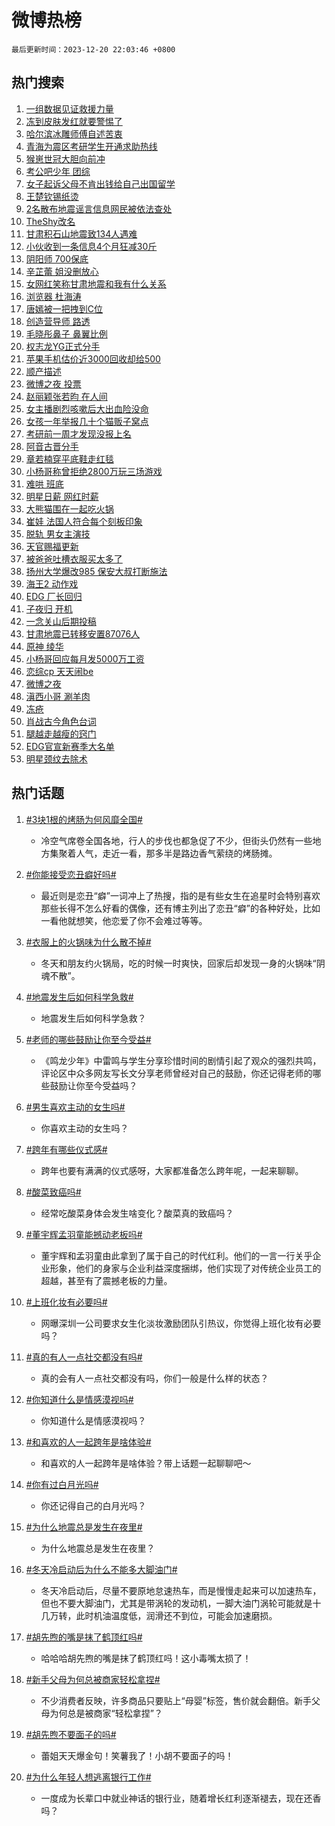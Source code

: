 # 微博热榜

`最后更新时间：2023-12-20 22:03:46 +0800`

## 热门搜索

1. [一组数据见证救援力量](https://m.weibo.cn/search?containerid=100103type%3D1%26t%3D10%26q%3D%23%E4%B8%80%E7%BB%84%E6%95%B0%E6%8D%AE%E8%A7%81%E8%AF%81%E6%95%91%E6%8F%B4%E5%8A%9B%E9%87%8F%23&stream_entry_id=51&isnewpage=1&extparam=seat%3D1%26pos%3D0%26c_type%3D51%26cate%3D10103%26q%3D%2523%25E4%25B8%2580%25E7%25BB%2584%25E6%2595%25B0%25E6%258D%25AE%25E8%25A7%2581%25E8%25AF%2581%25E6%2595%2591%25E6%258F%25B4%25E5%258A%259B%25E9%2587%258F%2523%26dgr%3D0%26stream_entry_id%3D51%26filter_type%3Drealtimehot%26display_time%3D1703081024%26pre_seqid%3D1703081024808015733139)
1. [冻到皮肤发红就要警惕了](https://m.weibo.cn/search?containerid=100103type%3D1%26t%3D10%26q%3D%23%E5%86%BB%E5%88%B0%E7%9A%AE%E8%82%A4%E5%8F%91%E7%BA%A2%E5%B0%B1%E8%A6%81%E8%AD%A6%E6%83%95%E4%BA%86%23&stream_entry_id=31&isnewpage=1&extparam=seat%3D1%26pos%3D0%26flag%3D1%26band_rank%3D1%26lcate%3D5001%26filter_type%3Drealtimehot%26realpos%3D1%26cate%3D5001%26q%3D%2523%25E5%2586%25BB%25E5%2588%25B0%25E7%259A%25AE%25E8%2582%25A4%25E5%258F%2591%25E7%25BA%25A2%25E5%25B0%25B1%25E8%25A6%2581%25E8%25AD%25A6%25E6%2583%2595%25E4%25BA%2586%2523%26dgr%3D0%26c_type%3D31%26stream_entry_id%3D31%26display_time%3D1703081024%26pre_seqid%3D1703081024808015733139)
1. [哈尔滨冰雕师傅自述苦衷](https://m.weibo.cn/search?containerid=100103type%3D1%26t%3D10%26q%3D%23%E5%93%88%E5%B0%94%E6%BB%A8%E5%86%B0%E9%9B%95%E5%B8%88%E5%82%85%E8%87%AA%E8%BF%B0%E8%8B%A6%E8%A1%B7%23&stream_entry_id=31&isnewpage=1&extparam=seat%3D1%26pos%3D1%26flag%3D0%26band_rank%3D2%26lcate%3D5001%26filter_type%3Drealtimehot%26realpos%3D2%26cate%3D5001%26q%3D%2523%25E5%2593%2588%25E5%25B0%2594%25E6%25BB%25A8%25E5%2586%25B0%25E9%259B%2595%25E5%25B8%2588%25E5%2582%2585%25E8%2587%25AA%25E8%25BF%25B0%25E8%258B%25A6%25E8%25A1%25B7%2523%26dgr%3D0%26c_type%3D31%26stream_entry_id%3D31%26display_time%3D1703081024%26pre_seqid%3D1703081024808015733139)
1. [青海为震区考研学生开通求助热线](https://m.weibo.cn/search?containerid=100103type%3D1%26t%3D10%26q%3D%23%E9%9D%92%E6%B5%B7%E4%B8%BA%E9%9C%87%E5%8C%BA%E8%80%83%E7%A0%94%E5%AD%A6%E7%94%9F%E5%BC%80%E9%80%9A%E6%B1%82%E5%8A%A9%E7%83%AD%E7%BA%BF%23&stream_entry_id=31&isnewpage=1&extparam=seat%3D1%26pos%3D2%26flag%3D1%26band_rank%3D3%26lcate%3D5001%26filter_type%3Drealtimehot%26realpos%3D3%26cate%3D5001%26q%3D%2523%25E9%259D%2592%25E6%25B5%25B7%25E4%25B8%25BA%25E9%259C%2587%25E5%258C%25BA%25E8%2580%2583%25E7%25A0%2594%25E5%25AD%25A6%25E7%2594%259F%25E5%25BC%2580%25E9%2580%259A%25E6%25B1%2582%25E5%258A%25A9%25E7%2583%25AD%25E7%25BA%25BF%2523%26dgr%3D0%26c_type%3D31%26stream_entry_id%3D31%26display_time%3D1703081024%26pre_seqid%3D1703081024808015733139)
1. [猴崽世冠大胆向前冲](https://m.weibo.cn/search?containerid=100103type%3D1%26t%3D10%26q%3D%23%E7%8C%B4%E5%B4%BD%E4%B8%96%E5%86%A0%E5%A4%A7%E8%83%86%E5%90%91%E5%89%8D%E5%86%B2%23&stream_entry_id=31&isnewpage=1&extparam=seat%3D1%26pos%3D3%26is_ad_pos%3D1%26stream_entry_id%3D31%26lcate%3D5001%26c_type%3D31%26band_rank%3D4%26filter_type%3Drealtimehot%26q%3D%2523%25E7%258C%25B4%25E5%25B4%25BD%25E4%25B8%2596%25E5%2586%25A0%25E5%25A4%25A7%25E8%2583%2586%25E5%2590%2591%25E5%2589%258D%25E5%2586%25B2%2523%26dgr%3D0%26cate%3D5001%26adid%3D215151%26display_time%3D1703081024%26pre_seqid%3D1703081024808015733139)
1. [考公吧少年 团综](https://m.weibo.cn/search?containerid=100103type%3D1%26t%3D10%26q%3D%E8%80%83%E5%85%AC%E5%90%A7%E5%B0%91%E5%B9%B4+%E5%9B%A2%E7%BB%BC&stream_entry_id=31&isnewpage=1&extparam=seat%3D1%26pos%3D4%26flag%3D2%26band_rank%3D4%26lcate%3D5001%26filter_type%3Drealtimehot%26realpos%3D4%26cate%3D5001%26q%3D%25E8%2580%2583%25E5%2585%25AC%25E5%2590%25A7%25E5%25B0%2591%25E5%25B9%25B4%2520%25E5%259B%25A2%25E7%25BB%25BC%26dgr%3D0%26c_type%3D31%26stream_entry_id%3D31%26display_time%3D1703081024%26pre_seqid%3D1703081024808015733139)
1. [女子起诉父母不肯出钱给自己出国留学](https://m.weibo.cn/search?containerid=100103type%3D1%26t%3D10%26q%3D%23%E5%A5%B3%E5%AD%90%E8%B5%B7%E8%AF%89%E7%88%B6%E6%AF%8D%E4%B8%8D%E8%82%AF%E5%87%BA%E9%92%B1%E7%BB%99%E8%87%AA%E5%B7%B1%E5%87%BA%E5%9B%BD%E7%95%99%E5%AD%A6%23&stream_entry_id=31&isnewpage=1&extparam=seat%3D1%26pos%3D5%26flag%3D1%26band_rank%3D5%26lcate%3D5001%26filter_type%3Drealtimehot%26realpos%3D5%26cate%3D5001%26q%3D%2523%25E5%25A5%25B3%25E5%25AD%2590%25E8%25B5%25B7%25E8%25AF%2589%25E7%2588%25B6%25E6%25AF%258D%25E4%25B8%258D%25E8%2582%25AF%25E5%2587%25BA%25E9%2592%25B1%25E7%25BB%2599%25E8%2587%25AA%25E5%25B7%25B1%25E5%2587%25BA%25E5%259B%25BD%25E7%2595%2599%25E5%25AD%25A6%2523%26dgr%3D0%26c_type%3D31%26stream_entry_id%3D31%26display_time%3D1703081024%26pre_seqid%3D1703081024808015733139)
1. [王楚钦锡纸烫](https://m.weibo.cn/search?containerid=100103type%3D1%26t%3D10%26q%3D%E7%8E%8B%E6%A5%9A%E9%92%A6%E9%94%A1%E7%BA%B8%E7%83%AB&stream_entry_id=31&isnewpage=1&extparam=seat%3D1%26pos%3D6%26flag%3D0%26band_rank%3D6%26lcate%3D5001%26filter_type%3Drealtimehot%26realpos%3D6%26cate%3D5001%26q%3D%25E7%258E%258B%25E6%25A5%259A%25E9%2592%25A6%25E9%2594%25A1%25E7%25BA%25B8%25E7%2583%25AB%26dgr%3D0%26c_type%3D31%26stream_entry_id%3D31%26display_time%3D1703081024%26pre_seqid%3D1703081024808015733139)
1. [2名散布地震谣言信息网民被依法查处](https://m.weibo.cn/search?containerid=100103type%3D1%26t%3D10%26q%3D%232%E5%90%8D%E6%95%A3%E5%B8%83%E5%9C%B0%E9%9C%87%E8%B0%A3%E8%A8%80%E4%BF%A1%E6%81%AF%E7%BD%91%E6%B0%91%E8%A2%AB%E4%BE%9D%E6%B3%95%E6%9F%A5%E5%A4%84%23&stream_entry_id=31&isnewpage=1&extparam=seat%3D1%26pos%3D7%26is_ad_pos%3D1%26stream_entry_id%3D31%26lcate%3D5001%26c_type%3D31%26band_rank%3D7%26filter_type%3Drealtimehot%26q%3D%25232%25E5%2590%258D%25E6%2595%25A3%25E5%25B8%2583%25E5%259C%25B0%25E9%259C%2587%25E8%25B0%25A3%25E8%25A8%2580%25E4%25BF%25A1%25E6%2581%25AF%25E7%25BD%2591%25E6%25B0%2591%25E8%25A2%25AB%25E4%25BE%259D%25E6%25B3%2595%25E6%259F%25A5%25E5%25A4%2584%2523%26dgr%3D0%26cate%3D5001%26adid%3D215222%26display_time%3D1703081024%26pre_seqid%3D1703081024808015733139)
1. [TheShy改名](https://m.weibo.cn/search?containerid=100103type%3D1%26t%3D10%26q%3D%23TheShy%E6%94%B9%E5%90%8D%23&stream_entry_id=31&isnewpage=1&extparam=seat%3D1%26pos%3D8%26flag%3D0%26band_rank%3D7%26lcate%3D5001%26filter_type%3Drealtimehot%26realpos%3D7%26cate%3D5001%26q%3D%2523TheShy%25E6%2594%25B9%25E5%2590%258D%2523%26dgr%3D0%26c_type%3D31%26stream_entry_id%3D31%26display_time%3D1703081024%26pre_seqid%3D1703081024808015733139)
1. [甘肃积石山地震致134人遇难](https://m.weibo.cn/search?containerid=100103type%3D1%26t%3D10%26q%3D%23%E7%94%98%E8%82%83%E7%A7%AF%E7%9F%B3%E5%B1%B1%E5%9C%B0%E9%9C%87%E8%87%B4134%E4%BA%BA%E9%81%87%E9%9A%BE%23&stream_entry_id=31&isnewpage=1&extparam=seat%3D1%26pos%3D9%26flag%3D0%26band_rank%3D8%26lcate%3D5001%26filter_type%3Drealtimehot%26realpos%3D8%26cate%3D5001%26q%3D%2523%25E7%2594%2598%25E8%2582%2583%25E7%25A7%25AF%25E7%259F%25B3%25E5%25B1%25B1%25E5%259C%25B0%25E9%259C%2587%25E8%2587%25B4134%25E4%25BA%25BA%25E9%2581%2587%25E9%259A%25BE%2523%26dgr%3D0%26c_type%3D31%26stream_entry_id%3D31%26display_time%3D1703081024%26pre_seqid%3D1703081024808015733139)
1. [小伙收到一条信息4个月狂减30斤](https://m.weibo.cn/search?containerid=100103type%3D1%26t%3D10%26q%3D%23%E5%B0%8F%E4%BC%99%E6%94%B6%E5%88%B0%E4%B8%80%E6%9D%A1%E4%BF%A1%E6%81%AF4%E4%B8%AA%E6%9C%88%E7%8B%82%E5%87%8F30%E6%96%A4%23&stream_entry_id=31&isnewpage=1&extparam=seat%3D1%26pos%3D10%26flag%3D32768%26band_rank%3D9%26lcate%3D5001%26filter_type%3Drealtimehot%26realpos%3D9%26cate%3D5001%26q%3D%2523%25E5%25B0%258F%25E4%25BC%2599%25E6%2594%25B6%25E5%2588%25B0%25E4%25B8%2580%25E6%259D%25A1%25E4%25BF%25A1%25E6%2581%25AF4%25E4%25B8%25AA%25E6%259C%2588%25E7%258B%2582%25E5%2587%258F30%25E6%2596%25A4%2523%26dgr%3D0%26c_type%3D31%26stream_entry_id%3D31%26display_time%3D1703081024%26pre_seqid%3D1703081024808015733139)
1. [阴阳师 700保底](https://m.weibo.cn/search?containerid=100103type%3D1%26t%3D10%26q%3D%E9%98%B4%E9%98%B3%E5%B8%88+700%E4%BF%9D%E5%BA%95&stream_entry_id=31&isnewpage=1&extparam=seat%3D1%26pos%3D11%26flag%3D1%26band_rank%3D10%26lcate%3D5001%26filter_type%3Drealtimehot%26realpos%3D10%26cate%3D5001%26q%3D%25E9%2598%25B4%25E9%2598%25B3%25E5%25B8%2588%2520700%25E4%25BF%259D%25E5%25BA%2595%26dgr%3D0%26c_type%3D31%26stream_entry_id%3D31%26display_time%3D1703081024%26pre_seqid%3D1703081024808015733139)
1. [辛芷蕾 姐没删放心](https://m.weibo.cn/search?containerid=100103type%3D1%26t%3D10%26q%3D%E8%BE%9B%E8%8A%B7%E8%95%BE+%E5%A7%90%E6%B2%A1%E5%88%A0%E6%94%BE%E5%BF%83&stream_entry_id=31&isnewpage=1&extparam=seat%3D1%26pos%3D12%26flag%3D1%26band_rank%3D11%26lcate%3D5001%26filter_type%3Drealtimehot%26realpos%3D11%26cate%3D5001%26q%3D%25E8%25BE%259B%25E8%258A%25B7%25E8%2595%25BE%2520%25E5%25A7%2590%25E6%25B2%25A1%25E5%2588%25A0%25E6%2594%25BE%25E5%25BF%2583%26dgr%3D0%26c_type%3D31%26stream_entry_id%3D31%26display_time%3D1703081024%26pre_seqid%3D1703081024808015733139)
1. [女网红笑称甘肃地震和我有什么关系](https://m.weibo.cn/search?containerid=100103type%3D1%26t%3D10%26q%3D%23%E5%A5%B3%E7%BD%91%E7%BA%A2%E7%AC%91%E7%A7%B0%E7%94%98%E8%82%83%E5%9C%B0%E9%9C%87%E5%92%8C%E6%88%91%E6%9C%89%E4%BB%80%E4%B9%88%E5%85%B3%E7%B3%BB%23&stream_entry_id=31&isnewpage=1&extparam=seat%3D1%26pos%3D13%26flag%3D2%26band_rank%3D12%26lcate%3D5001%26filter_type%3Drealtimehot%26realpos%3D12%26cate%3D5001%26q%3D%2523%25E5%25A5%25B3%25E7%25BD%2591%25E7%25BA%25A2%25E7%25AC%2591%25E7%25A7%25B0%25E7%2594%2598%25E8%2582%2583%25E5%259C%25B0%25E9%259C%2587%25E5%2592%258C%25E6%2588%2591%25E6%259C%2589%25E4%25BB%2580%25E4%25B9%2588%25E5%2585%25B3%25E7%25B3%25BB%2523%26dgr%3D0%26c_type%3D31%26stream_entry_id%3D31%26display_time%3D1703081024%26pre_seqid%3D1703081024808015733139)
1. [浏览器 杜海涛](https://m.weibo.cn/search?containerid=100103type%3D1%26t%3D10%26q%3D%E6%B5%8F%E8%A7%88%E5%99%A8+%E6%9D%9C%E6%B5%B7%E6%B6%9B&stream_entry_id=31&isnewpage=1&extparam=seat%3D1%26pos%3D14%26flag%3D1%26band_rank%3D13%26lcate%3D5001%26filter_type%3Drealtimehot%26realpos%3D13%26cate%3D5001%26q%3D%25E6%25B5%258F%25E8%25A7%2588%25E5%2599%25A8%2520%25E6%259D%259C%25E6%25B5%25B7%25E6%25B6%259B%26dgr%3D0%26c_type%3D31%26stream_entry_id%3D31%26display_time%3D1703081024%26pre_seqid%3D1703081024808015733139)
1. [唐嫣被一把拽到C位](https://m.weibo.cn/search?containerid=100103type%3D1%26t%3D10%26q%3D%23%E5%94%90%E5%AB%A3%E8%A2%AB%E4%B8%80%E6%8A%8A%E6%8B%BD%E5%88%B0C%E4%BD%8D%23&stream_entry_id=31&isnewpage=1&extparam=seat%3D1%26pos%3D15%26flag%3D2%26band_rank%3D14%26lcate%3D5001%26filter_type%3Drealtimehot%26realpos%3D14%26cate%3D5001%26q%3D%2523%25E5%2594%2590%25E5%25AB%25A3%25E8%25A2%25AB%25E4%25B8%2580%25E6%258A%258A%25E6%258B%25BD%25E5%2588%25B0C%25E4%25BD%258D%2523%26dgr%3D0%26c_type%3D31%26stream_entry_id%3D31%26display_time%3D1703081024%26pre_seqid%3D1703081024808015733139)
1. [创造营导师 路透](https://m.weibo.cn/search?containerid=100103type%3D1%26t%3D10%26q%3D%E5%88%9B%E9%80%A0%E8%90%A5%E5%AF%BC%E5%B8%88+%E8%B7%AF%E9%80%8F&stream_entry_id=31&isnewpage=1&extparam=seat%3D1%26pos%3D16%26flag%3D1%26band_rank%3D15%26lcate%3D5001%26filter_type%3Drealtimehot%26realpos%3D15%26cate%3D5001%26q%3D%25E5%2588%259B%25E9%2580%25A0%25E8%2590%25A5%25E5%25AF%25BC%25E5%25B8%2588%2520%25E8%25B7%25AF%25E9%2580%258F%26dgr%3D0%26c_type%3D31%26stream_entry_id%3D31%26display_time%3D1703081024%26pre_seqid%3D1703081024808015733139)
1. [毛晓彤鼻子 鼻翼比例](https://m.weibo.cn/search?containerid=100103type%3D1%26t%3D10%26q%3D%E6%AF%9B%E6%99%93%E5%BD%A4%E9%BC%BB%E5%AD%90+%E9%BC%BB%E7%BF%BC%E6%AF%94%E4%BE%8B&stream_entry_id=31&isnewpage=1&extparam=seat%3D1%26pos%3D17%26flag%3D2%26band_rank%3D16%26lcate%3D5001%26filter_type%3Drealtimehot%26realpos%3D16%26cate%3D5001%26q%3D%25E6%25AF%259B%25E6%2599%2593%25E5%25BD%25A4%25E9%25BC%25BB%25E5%25AD%2590%2520%25E9%25BC%25BB%25E7%25BF%25BC%25E6%25AF%2594%25E4%25BE%258B%26dgr%3D0%26c_type%3D31%26stream_entry_id%3D31%26display_time%3D1703081024%26pre_seqid%3D1703081024808015733139)
1. [权志龙YG正式分手](https://m.weibo.cn/search?containerid=100103type%3D1%26t%3D10%26q%3D%E6%9D%83%E5%BF%97%E9%BE%99YG%E6%AD%A3%E5%BC%8F%E5%88%86%E6%89%8B&stream_entry_id=31&isnewpage=1&extparam=seat%3D1%26pos%3D18%26flag%3D2%26band_rank%3D17%26lcate%3D5001%26filter_type%3Drealtimehot%26realpos%3D17%26cate%3D5001%26q%3D%25E6%259D%2583%25E5%25BF%2597%25E9%25BE%2599YG%25E6%25AD%25A3%25E5%25BC%258F%25E5%2588%2586%25E6%2589%258B%26dgr%3D0%26c_type%3D31%26stream_entry_id%3D31%26display_time%3D1703081024%26pre_seqid%3D1703081024808015733139)
1. [苹果手机估价近3000回收却给500](https://m.weibo.cn/search?containerid=100103type%3D1%26t%3D10%26q%3D%23%E8%8B%B9%E6%9E%9C%E6%89%8B%E6%9C%BA%E4%BC%B0%E4%BB%B7%E8%BF%913000%E5%9B%9E%E6%94%B6%E5%8D%B4%E7%BB%99500%23&stream_entry_id=31&isnewpage=1&extparam=seat%3D1%26pos%3D19%26flag%3D1%26band_rank%3D18%26lcate%3D5001%26filter_type%3Drealtimehot%26realpos%3D18%26cate%3D5001%26q%3D%2523%25E8%258B%25B9%25E6%259E%259C%25E6%2589%258B%25E6%259C%25BA%25E4%25BC%25B0%25E4%25BB%25B7%25E8%25BF%25913000%25E5%259B%259E%25E6%2594%25B6%25E5%258D%25B4%25E7%25BB%2599500%2523%26dgr%3D0%26c_type%3D31%26stream_entry_id%3D31%26display_time%3D1703081024%26pre_seqid%3D1703081024808015733139)
1. [顺产描述](https://m.weibo.cn/search?containerid=100103type%3D1%26t%3D10%26q%3D%E9%A1%BA%E4%BA%A7%E6%8F%8F%E8%BF%B0&stream_entry_id=31&isnewpage=1&extparam=seat%3D1%26pos%3D20%26flag%3D0%26band_rank%3D19%26lcate%3D5001%26filter_type%3Drealtimehot%26realpos%3D19%26cate%3D5001%26q%3D%25E9%25A1%25BA%25E4%25BA%25A7%25E6%258F%258F%25E8%25BF%25B0%26dgr%3D0%26c_type%3D31%26stream_entry_id%3D31%26display_time%3D1703081024%26pre_seqid%3D1703081024808015733139)
1. [微博之夜 投票](https://m.weibo.cn/search?containerid=100103type%3D1%26t%3D10%26q%3D%E5%BE%AE%E5%8D%9A%E4%B9%8B%E5%A4%9C+%E6%8A%95%E7%A5%A8&stream_entry_id=31&isnewpage=1&extparam=seat%3D1%26pos%3D21%26flag%3D0%26band_rank%3D20%26lcate%3D5001%26filter_type%3Drealtimehot%26realpos%3D20%26cate%3D5001%26q%3D%25E5%25BE%25AE%25E5%258D%259A%25E4%25B9%258B%25E5%25A4%259C%2520%25E6%258A%2595%25E7%25A5%25A8%26dgr%3D0%26c_type%3D31%26stream_entry_id%3D31%26display_time%3D1703081024%26pre_seqid%3D1703081024808015733139)
1. [赵丽颖张若昀 在人间](https://m.weibo.cn/search?containerid=100103type%3D1%26t%3D10%26q%3D%E8%B5%B5%E4%B8%BD%E9%A2%96%E5%BC%A0%E8%8B%A5%E6%98%80+%E5%9C%A8%E4%BA%BA%E9%97%B4&stream_entry_id=31&isnewpage=1&extparam=seat%3D1%26pos%3D22%26flag%3D0%26band_rank%3D21%26lcate%3D5001%26filter_type%3Drealtimehot%26realpos%3D21%26cate%3D5001%26q%3D%25E8%25B5%25B5%25E4%25B8%25BD%25E9%25A2%2596%25E5%25BC%25A0%25E8%258B%25A5%25E6%2598%2580%2520%25E5%259C%25A8%25E4%25BA%25BA%25E9%2597%25B4%26dgr%3D0%26c_type%3D31%26stream_entry_id%3D31%26display_time%3D1703081024%26pre_seqid%3D1703081024808015733139)
1. [女主播剧烈咳嗽后大出血险没命](https://m.weibo.cn/search?containerid=100103type%3D1%26t%3D10%26q%3D%23%E5%A5%B3%E4%B8%BB%E6%92%AD%E5%89%A7%E7%83%88%E5%92%B3%E5%97%BD%E5%90%8E%E5%A4%A7%E5%87%BA%E8%A1%80%E9%99%A9%E6%B2%A1%E5%91%BD%23&stream_entry_id=31&isnewpage=1&extparam=seat%3D1%26pos%3D23%26flag%3D0%26band_rank%3D22%26lcate%3D5001%26filter_type%3Drealtimehot%26realpos%3D22%26cate%3D5001%26q%3D%2523%25E5%25A5%25B3%25E4%25B8%25BB%25E6%2592%25AD%25E5%2589%25A7%25E7%2583%2588%25E5%2592%25B3%25E5%2597%25BD%25E5%2590%258E%25E5%25A4%25A7%25E5%2587%25BA%25E8%25A1%2580%25E9%2599%25A9%25E6%25B2%25A1%25E5%2591%25BD%2523%26dgr%3D0%26c_type%3D31%26stream_entry_id%3D31%26display_time%3D1703081024%26pre_seqid%3D1703081024808015733139)
1. [女孩一年举报几十个猫贩子窝点](https://m.weibo.cn/search?containerid=100103type%3D1%26t%3D10%26q%3D%23%E5%A5%B3%E5%AD%A9%E4%B8%80%E5%B9%B4%E4%B8%BE%E6%8A%A5%E5%87%A0%E5%8D%81%E4%B8%AA%E7%8C%AB%E8%B4%A9%E5%AD%90%E7%AA%9D%E7%82%B9%23&stream_entry_id=31&isnewpage=1&extparam=seat%3D1%26pos%3D24%26flag%3D0%26band_rank%3D23%26lcate%3D5001%26filter_type%3Drealtimehot%26realpos%3D23%26cate%3D5001%26q%3D%2523%25E5%25A5%25B3%25E5%25AD%25A9%25E4%25B8%2580%25E5%25B9%25B4%25E4%25B8%25BE%25E6%258A%25A5%25E5%2587%25A0%25E5%258D%2581%25E4%25B8%25AA%25E7%258C%25AB%25E8%25B4%25A9%25E5%25AD%2590%25E7%25AA%259D%25E7%2582%25B9%2523%26dgr%3D0%26c_type%3D31%26stream_entry_id%3D31%26display_time%3D1703081024%26pre_seqid%3D1703081024808015733139)
1. [考研前一周才发现没报上名](https://m.weibo.cn/search?containerid=100103type%3D1%26t%3D10%26q%3D%23%E8%80%83%E7%A0%94%E5%89%8D%E4%B8%80%E5%91%A8%E6%89%8D%E5%8F%91%E7%8E%B0%E6%B2%A1%E6%8A%A5%E4%B8%8A%E5%90%8D%23&stream_entry_id=31&isnewpage=1&extparam=seat%3D1%26pos%3D25%26flag%3D0%26band_rank%3D24%26lcate%3D5001%26filter_type%3Drealtimehot%26realpos%3D24%26cate%3D5001%26q%3D%2523%25E8%2580%2583%25E7%25A0%2594%25E5%2589%258D%25E4%25B8%2580%25E5%2591%25A8%25E6%2589%258D%25E5%258F%2591%25E7%258E%25B0%25E6%25B2%25A1%25E6%258A%25A5%25E4%25B8%258A%25E5%2590%258D%2523%26dgr%3D0%26c_type%3D31%26stream_entry_id%3D31%26display_time%3D1703081024%26pre_seqid%3D1703081024808015733139)
1. [阿音古晋分手](https://m.weibo.cn/search?containerid=100103type%3D1%26t%3D10%26q%3D%23%E9%98%BF%E9%9F%B3%E5%8F%A4%E6%99%8B%E5%88%86%E6%89%8B%23&stream_entry_id=31&isnewpage=1&extparam=seat%3D1%26pos%3D26%26flag%3D1%26band_rank%3D25%26lcate%3D5001%26filter_type%3Drealtimehot%26realpos%3D25%26cate%3D5001%26q%3D%2523%25E9%2598%25BF%25E9%259F%25B3%25E5%258F%25A4%25E6%2599%258B%25E5%2588%2586%25E6%2589%258B%2523%26dgr%3D0%26c_type%3D31%26stream_entry_id%3D31%26display_time%3D1703081024%26pre_seqid%3D1703081024808015733139)
1. [章若楠穿平底鞋走红毯](https://m.weibo.cn/search?containerid=100103type%3D1%26t%3D10%26q%3D%E7%AB%A0%E8%8B%A5%E6%A5%A0%E7%A9%BF%E5%B9%B3%E5%BA%95%E9%9E%8B%E8%B5%B0%E7%BA%A2%E6%AF%AF&stream_entry_id=31&isnewpage=1&extparam=seat%3D1%26pos%3D27%26flag%3D1%26band_rank%3D26%26lcate%3D5001%26filter_type%3Drealtimehot%26realpos%3D26%26cate%3D5001%26q%3D%25E7%25AB%25A0%25E8%258B%25A5%25E6%25A5%25A0%25E7%25A9%25BF%25E5%25B9%25B3%25E5%25BA%2595%25E9%259E%258B%25E8%25B5%25B0%25E7%25BA%25A2%25E6%25AF%25AF%26dgr%3D0%26c_type%3D31%26stream_entry_id%3D31%26display_time%3D1703081024%26pre_seqid%3D1703081024808015733139)
1. [小杨哥称曾拒绝2800万玩三场游戏](https://m.weibo.cn/search?containerid=100103type%3D1%26t%3D10%26q%3D%23%E5%B0%8F%E6%9D%A8%E5%93%A5%E7%A7%B0%E6%9B%BE%E6%8B%92%E7%BB%9D2800%E4%B8%87%E7%8E%A9%E4%B8%89%E5%9C%BA%E6%B8%B8%E6%88%8F%23&stream_entry_id=31&isnewpage=1&extparam=seat%3D1%26pos%3D28%26flag%3D0%26band_rank%3D27%26lcate%3D5001%26filter_type%3Drealtimehot%26realpos%3D27%26cate%3D5001%26q%3D%2523%25E5%25B0%258F%25E6%259D%25A8%25E5%2593%25A5%25E7%25A7%25B0%25E6%259B%25BE%25E6%258B%2592%25E7%25BB%259D2800%25E4%25B8%2587%25E7%258E%25A9%25E4%25B8%2589%25E5%259C%25BA%25E6%25B8%25B8%25E6%2588%258F%2523%26dgr%3D0%26c_type%3D31%26stream_entry_id%3D31%26display_time%3D1703081024%26pre_seqid%3D1703081024808015733139)
1. [难哄 班底](https://m.weibo.cn/search?containerid=100103type%3D1%26t%3D10%26q%3D%E9%9A%BE%E5%93%84+%E7%8F%AD%E5%BA%95&stream_entry_id=31&isnewpage=1&extparam=seat%3D1%26pos%3D29%26flag%3D0%26band_rank%3D28%26lcate%3D5001%26filter_type%3Drealtimehot%26realpos%3D28%26cate%3D5001%26q%3D%25E9%259A%25BE%25E5%2593%2584%2520%25E7%258F%25AD%25E5%25BA%2595%26dgr%3D0%26c_type%3D31%26stream_entry_id%3D31%26display_time%3D1703081024%26pre_seqid%3D1703081024808015733139)
1. [明星日薪 网红时薪](https://m.weibo.cn/search?containerid=100103type%3D1%26t%3D10%26q%3D%E6%98%8E%E6%98%9F%E6%97%A5%E8%96%AA+%E7%BD%91%E7%BA%A2%E6%97%B6%E8%96%AA&stream_entry_id=31&isnewpage=1&extparam=seat%3D1%26pos%3D30%26flag%3D0%26band_rank%3D29%26lcate%3D5001%26filter_type%3Drealtimehot%26realpos%3D29%26cate%3D5001%26q%3D%25E6%2598%258E%25E6%2598%259F%25E6%2597%25A5%25E8%2596%25AA%2520%25E7%25BD%2591%25E7%25BA%25A2%25E6%2597%25B6%25E8%2596%25AA%26dgr%3D0%26c_type%3D31%26stream_entry_id%3D31%26display_time%3D1703081024%26pre_seqid%3D1703081024808015733139)
1. [大熊猫围在一起吃火锅](https://m.weibo.cn/search?containerid=100103type%3D1%26t%3D10%26q%3D%E5%A4%A7%E7%86%8A%E7%8C%AB%E5%9B%B4%E5%9C%A8%E4%B8%80%E8%B5%B7%E5%90%83%E7%81%AB%E9%94%85&stream_entry_id=31&isnewpage=1&extparam=seat%3D1%26pos%3D31%26flag%3D1%26band_rank%3D30%26lcate%3D5001%26filter_type%3Drealtimehot%26realpos%3D30%26cate%3D5001%26q%3D%25E5%25A4%25A7%25E7%2586%258A%25E7%258C%25AB%25E5%259B%25B4%25E5%259C%25A8%25E4%25B8%2580%25E8%25B5%25B7%25E5%2590%2583%25E7%2581%25AB%25E9%2594%2585%26dgr%3D0%26c_type%3D31%26stream_entry_id%3D31%26display_time%3D1703081024%26pre_seqid%3D1703081024808015733139)
1. [崔娃 法国人符合每个刻板印象](https://m.weibo.cn/search?containerid=100103type%3D1%26t%3D10%26q%3D%E5%B4%94%E5%A8%83+%E6%B3%95%E5%9B%BD%E4%BA%BA%E7%AC%A6%E5%90%88%E6%AF%8F%E4%B8%AA%E5%88%BB%E6%9D%BF%E5%8D%B0%E8%B1%A1&stream_entry_id=31&isnewpage=1&extparam=seat%3D1%26pos%3D32%26flag%3D1%26band_rank%3D31%26lcate%3D5001%26filter_type%3Drealtimehot%26realpos%3D31%26cate%3D5001%26q%3D%25E5%25B4%2594%25E5%25A8%2583%2520%25E6%25B3%2595%25E5%259B%25BD%25E4%25BA%25BA%25E7%25AC%25A6%25E5%2590%2588%25E6%25AF%258F%25E4%25B8%25AA%25E5%2588%25BB%25E6%259D%25BF%25E5%258D%25B0%25E8%25B1%25A1%26dgr%3D0%26c_type%3D31%26stream_entry_id%3D31%26display_time%3D1703081024%26pre_seqid%3D1703081024808015733139)
1. [脱轨 男女主演技](https://m.weibo.cn/search?containerid=100103type%3D1%26t%3D10%26q%3D%E8%84%B1%E8%BD%A8+%E7%94%B7%E5%A5%B3%E4%B8%BB%E6%BC%94%E6%8A%80&stream_entry_id=31&isnewpage=1&extparam=seat%3D1%26pos%3D33%26flag%3D0%26band_rank%3D32%26lcate%3D5001%26filter_type%3Drealtimehot%26realpos%3D32%26cate%3D5001%26q%3D%25E8%2584%25B1%25E8%25BD%25A8%2520%25E7%2594%25B7%25E5%25A5%25B3%25E4%25B8%25BB%25E6%25BC%2594%25E6%258A%2580%26dgr%3D0%26c_type%3D31%26stream_entry_id%3D31%26display_time%3D1703081024%26pre_seqid%3D1703081024808015733139)
1. [天官赐福更新](https://m.weibo.cn/search?containerid=100103type%3D1%26t%3D10%26q%3D%E5%A4%A9%E5%AE%98%E8%B5%90%E7%A6%8F%E6%9B%B4%E6%96%B0&stream_entry_id=31&isnewpage=1&extparam=seat%3D1%26pos%3D34%26flag%3D1%26band_rank%3D33%26lcate%3D5001%26filter_type%3Drealtimehot%26realpos%3D33%26cate%3D5001%26q%3D%25E5%25A4%25A9%25E5%25AE%2598%25E8%25B5%2590%25E7%25A6%258F%25E6%259B%25B4%25E6%2596%25B0%26dgr%3D0%26c_type%3D31%26stream_entry_id%3D31%26display_time%3D1703081024%26pre_seqid%3D1703081024808015733139)
1. [被爸爸吐槽衣服买太多了](https://m.weibo.cn/search?containerid=100103type%3D1%26t%3D10%26q%3D%E8%A2%AB%E7%88%B8%E7%88%B8%E5%90%90%E6%A7%BD%E8%A1%A3%E6%9C%8D%E4%B9%B0%E5%A4%AA%E5%A4%9A%E4%BA%86&stream_entry_id=31&isnewpage=1&extparam=seat%3D1%26pos%3D35%26flag%3D1%26band_rank%3D34%26lcate%3D5001%26filter_type%3Drealtimehot%26realpos%3D34%26cate%3D5001%26q%3D%25E8%25A2%25AB%25E7%2588%25B8%25E7%2588%25B8%25E5%2590%2590%25E6%25A7%25BD%25E8%25A1%25A3%25E6%259C%258D%25E4%25B9%25B0%25E5%25A4%25AA%25E5%25A4%259A%25E4%25BA%2586%26dgr%3D0%26c_type%3D31%26stream_entry_id%3D31%26display_time%3D1703081024%26pre_seqid%3D1703081024808015733139)
1. [扬州大学爆改985 保安大叔打断施法](https://m.weibo.cn/search?containerid=100103type%3D1%26t%3D10%26q%3D%E6%89%AC%E5%B7%9E%E5%A4%A7%E5%AD%A6%E7%88%86%E6%94%B9985+%E4%BF%9D%E5%AE%89%E5%A4%A7%E5%8F%94%E6%89%93%E6%96%AD%E6%96%BD%E6%B3%95&stream_entry_id=31&isnewpage=1&extparam=seat%3D1%26pos%3D36%26flag%3D0%26band_rank%3D35%26lcate%3D5001%26filter_type%3Drealtimehot%26realpos%3D35%26cate%3D5001%26q%3D%25E6%2589%25AC%25E5%25B7%259E%25E5%25A4%25A7%25E5%25AD%25A6%25E7%2588%2586%25E6%2594%25B9985%2520%25E4%25BF%259D%25E5%25AE%2589%25E5%25A4%25A7%25E5%258F%2594%25E6%2589%2593%25E6%2596%25AD%25E6%2596%25BD%25E6%25B3%2595%26dgr%3D0%26c_type%3D31%26stream_entry_id%3D31%26display_time%3D1703081024%26pre_seqid%3D1703081024808015733139)
1. [海王2 动作戏](https://m.weibo.cn/search?containerid=100103type%3D1%26t%3D10%26q%3D%E6%B5%B7%E7%8E%8B2+%E5%8A%A8%E4%BD%9C%E6%88%8F&stream_entry_id=31&isnewpage=1&extparam=seat%3D1%26pos%3D37%26flag%3D1%26band_rank%3D36%26lcate%3D5001%26filter_type%3Drealtimehot%26realpos%3D36%26cate%3D5001%26q%3D%25E6%25B5%25B7%25E7%258E%258B2%2520%25E5%258A%25A8%25E4%25BD%259C%25E6%2588%258F%26dgr%3D0%26c_type%3D31%26stream_entry_id%3D31%26display_time%3D1703081024%26pre_seqid%3D1703081024808015733139)
1. [EDG 厂长回归](https://m.weibo.cn/search?containerid=100103type%3D1%26t%3D10%26q%3DEDG+%E5%8E%82%E9%95%BF%E5%9B%9E%E5%BD%92&stream_entry_id=31&isnewpage=1&extparam=seat%3D1%26pos%3D38%26flag%3D1%26band_rank%3D37%26lcate%3D5001%26filter_type%3Drealtimehot%26realpos%3D37%26cate%3D5001%26q%3DEDG%2520%25E5%258E%2582%25E9%2595%25BF%25E5%259B%259E%25E5%25BD%2592%26dgr%3D0%26c_type%3D31%26stream_entry_id%3D31%26display_time%3D1703081024%26pre_seqid%3D1703081024808015733139)
1. [子夜归 开机](https://m.weibo.cn/search?containerid=100103type%3D1%26t%3D10%26q%3D%E5%AD%90%E5%A4%9C%E5%BD%92+%E5%BC%80%E6%9C%BA&stream_entry_id=31&isnewpage=1&extparam=seat%3D1%26pos%3D39%26flag%3D1%26band_rank%3D38%26lcate%3D5001%26filter_type%3Drealtimehot%26realpos%3D38%26cate%3D5001%26q%3D%25E5%25AD%2590%25E5%25A4%259C%25E5%25BD%2592%2520%25E5%25BC%2580%25E6%259C%25BA%26dgr%3D0%26c_type%3D31%26stream_entry_id%3D31%26display_time%3D1703081024%26pre_seqid%3D1703081024808015733139)
1. [一念关山后期投稿](https://m.weibo.cn/search?containerid=100103type%3D1%26t%3D10%26q%3D%23%E4%B8%80%E5%BF%B5%E5%85%B3%E5%B1%B1%E5%90%8E%E6%9C%9F%E6%8A%95%E7%A8%BF%23&stream_entry_id=31&isnewpage=1&extparam=seat%3D1%26pos%3D40%26flag%3D0%26band_rank%3D39%26lcate%3D5001%26filter_type%3Drealtimehot%26realpos%3D39%26cate%3D5001%26q%3D%2523%25E4%25B8%2580%25E5%25BF%25B5%25E5%2585%25B3%25E5%25B1%25B1%25E5%2590%258E%25E6%259C%259F%25E6%258A%2595%25E7%25A8%25BF%2523%26dgr%3D0%26c_type%3D31%26stream_entry_id%3D31%26display_time%3D1703081024%26pre_seqid%3D1703081024808015733139)
1. [甘肃地震已转移安置87076人](https://m.weibo.cn/search?containerid=100103type%3D1%26t%3D10%26q%3D%23%E7%94%98%E8%82%83%E5%9C%B0%E9%9C%87%E5%B7%B2%E8%BD%AC%E7%A7%BB%E5%AE%89%E7%BD%AE87076%E4%BA%BA%23&stream_entry_id=31&isnewpage=1&extparam=seat%3D1%26pos%3D41%26flag%3D0%26band_rank%3D40%26lcate%3D5001%26filter_type%3Drealtimehot%26realpos%3D40%26cate%3D5001%26q%3D%2523%25E7%2594%2598%25E8%2582%2583%25E5%259C%25B0%25E9%259C%2587%25E5%25B7%25B2%25E8%25BD%25AC%25E7%25A7%25BB%25E5%25AE%2589%25E7%25BD%25AE87076%25E4%25BA%25BA%2523%26dgr%3D0%26c_type%3D31%26stream_entry_id%3D31%26display_time%3D1703081024%26pre_seqid%3D1703081024808015733139)
1. [原神 绫华](https://m.weibo.cn/search?containerid=100103type%3D1%26t%3D10%26q%3D%E5%8E%9F%E7%A5%9E+%E7%BB%AB%E5%8D%8E&stream_entry_id=31&isnewpage=1&extparam=seat%3D1%26pos%3D42%26flag%3D1%26band_rank%3D41%26lcate%3D5001%26filter_type%3Drealtimehot%26realpos%3D41%26cate%3D5001%26q%3D%25E5%258E%259F%25E7%25A5%259E%2520%25E7%25BB%25AB%25E5%258D%258E%26dgr%3D0%26c_type%3D31%26stream_entry_id%3D31%26display_time%3D1703081024%26pre_seqid%3D1703081024808015733139)
1. [小杨哥回应每月发5000万工资](https://m.weibo.cn/search?containerid=100103type%3D1%26t%3D10%26q%3D%23%E5%B0%8F%E6%9D%A8%E5%93%A5%E5%9B%9E%E5%BA%94%E6%AF%8F%E6%9C%88%E5%8F%915000%E4%B8%87%E5%B7%A5%E8%B5%84%23&stream_entry_id=31&isnewpage=1&extparam=seat%3D1%26pos%3D43%26flag%3D0%26band_rank%3D42%26lcate%3D5001%26filter_type%3Drealtimehot%26realpos%3D42%26cate%3D5001%26q%3D%2523%25E5%25B0%258F%25E6%259D%25A8%25E5%2593%25A5%25E5%259B%259E%25E5%25BA%2594%25E6%25AF%258F%25E6%259C%2588%25E5%258F%25915000%25E4%25B8%2587%25E5%25B7%25A5%25E8%25B5%2584%2523%26dgr%3D0%26c_type%3D31%26stream_entry_id%3D31%26display_time%3D1703081024%26pre_seqid%3D1703081024808015733139)
1. [恋综cp 天天闹be](https://m.weibo.cn/search?containerid=100103type%3D1%26t%3D10%26q%3D%E6%81%8B%E7%BB%BCcp+%E5%A4%A9%E5%A4%A9%E9%97%B9be&stream_entry_id=31&isnewpage=1&extparam=seat%3D1%26pos%3D44%26flag%3D1%26band_rank%3D43%26lcate%3D5001%26filter_type%3Drealtimehot%26realpos%3D43%26cate%3D5001%26q%3D%25E6%2581%258B%25E7%25BB%25BCcp%2520%25E5%25A4%25A9%25E5%25A4%25A9%25E9%2597%25B9be%26dgr%3D0%26c_type%3D31%26stream_entry_id%3D31%26display_time%3D1703081024%26pre_seqid%3D1703081024808015733139)
1. [微博之夜](https://m.weibo.cn/search?containerid=100103type%3D1%26t%3D10%26q%3D%E5%BE%AE%E5%8D%9A%E4%B9%8B%E5%A4%9C&stream_entry_id=31&isnewpage=1&extparam=seat%3D1%26pos%3D45%26flag%3D0%26band_rank%3D44%26lcate%3D5001%26filter_type%3Drealtimehot%26realpos%3D44%26cate%3D5001%26q%3D%25E5%25BE%25AE%25E5%258D%259A%25E4%25B9%258B%25E5%25A4%259C%26dgr%3D0%26c_type%3D31%26stream_entry_id%3D31%26display_time%3D1703081024%26pre_seqid%3D1703081024808015733139)
1. [滇西小哥 涮羊肉](https://m.weibo.cn/search?containerid=100103type%3D1%26t%3D10%26q%3D%E6%BB%87%E8%A5%BF%E5%B0%8F%E5%93%A5+%E6%B6%AE%E7%BE%8A%E8%82%89&stream_entry_id=31&isnewpage=1&extparam=seat%3D1%26pos%3D46%26flag%3D0%26band_rank%3D45%26lcate%3D5001%26filter_type%3Drealtimehot%26realpos%3D45%26cate%3D5001%26q%3D%25E6%25BB%2587%25E8%25A5%25BF%25E5%25B0%258F%25E5%2593%25A5%2520%25E6%25B6%25AE%25E7%25BE%258A%25E8%2582%2589%26dgr%3D0%26c_type%3D31%26stream_entry_id%3D31%26display_time%3D1703081024%26pre_seqid%3D1703081024808015733139)
1. [冻疮](https://m.weibo.cn/search?containerid=100103type%3D1%26t%3D10%26q%3D%E5%86%BB%E7%96%AE&stream_entry_id=31&isnewpage=1&extparam=seat%3D1%26pos%3D47%26flag%3D1%26band_rank%3D46%26lcate%3D5001%26filter_type%3Drealtimehot%26realpos%3D46%26cate%3D5001%26q%3D%25E5%2586%25BB%25E7%2596%25AE%26dgr%3D0%26c_type%3D31%26stream_entry_id%3D31%26display_time%3D1703081024%26pre_seqid%3D1703081024808015733139)
1. [肖战古今角色台词](https://m.weibo.cn/search?containerid=100103type%3D1%26t%3D10%26q%3D%E8%82%96%E6%88%98%E5%8F%A4%E4%BB%8A%E8%A7%92%E8%89%B2%E5%8F%B0%E8%AF%8D&stream_entry_id=31&isnewpage=1&extparam=seat%3D1%26pos%3D48%26flag%3D1%26band_rank%3D47%26lcate%3D5001%26filter_type%3Drealtimehot%26realpos%3D47%26cate%3D5001%26q%3D%25E8%2582%2596%25E6%2588%2598%25E5%258F%25A4%25E4%25BB%258A%25E8%25A7%2592%25E8%2589%25B2%25E5%258F%25B0%25E8%25AF%258D%26dgr%3D0%26c_type%3D31%26stream_entry_id%3D31%26display_time%3D1703081024%26pre_seqid%3D1703081024808015733139)
1. [腿越走越瘦的窍门](https://m.weibo.cn/search?containerid=100103type%3D1%26t%3D10%26q%3D%E8%85%BF%E8%B6%8A%E8%B5%B0%E8%B6%8A%E7%98%A6%E7%9A%84%E7%AA%8D%E9%97%A8&stream_entry_id=31&isnewpage=1&extparam=seat%3D1%26pos%3D49%26flag%3D1%26band_rank%3D48%26lcate%3D5001%26filter_type%3Drealtimehot%26realpos%3D48%26cate%3D5001%26q%3D%25E8%2585%25BF%25E8%25B6%258A%25E8%25B5%25B0%25E8%25B6%258A%25E7%2598%25A6%25E7%259A%2584%25E7%25AA%258D%25E9%2597%25A8%26dgr%3D0%26c_type%3D31%26stream_entry_id%3D31%26display_time%3D1703081024%26pre_seqid%3D1703081024808015733139)
1. [EDG官宣新赛季大名单](https://m.weibo.cn/search?containerid=100103type%3D1%26t%3D10%26q%3DEDG%E5%AE%98%E5%AE%A3%E6%96%B0%E8%B5%9B%E5%AD%A3%E5%A4%A7%E5%90%8D%E5%8D%95&stream_entry_id=31&isnewpage=1&extparam=seat%3D1%26pos%3D50%26flag%3D1%26band_rank%3D49%26lcate%3D5001%26filter_type%3Drealtimehot%26realpos%3D49%26cate%3D5001%26q%3DEDG%25E5%25AE%2598%25E5%25AE%25A3%25E6%2596%25B0%25E8%25B5%259B%25E5%25AD%25A3%25E5%25A4%25A7%25E5%2590%258D%25E5%258D%2595%26dgr%3D0%26c_type%3D31%26stream_entry_id%3D31%26display_time%3D1703081024%26pre_seqid%3D1703081024808015733139)
1. [明星颈纹去除术](https://m.weibo.cn/search?containerid=100103type%3D1%26t%3D10%26q%3D%E6%98%8E%E6%98%9F%E9%A2%88%E7%BA%B9%E5%8E%BB%E9%99%A4%E6%9C%AF&stream_entry_id=31&isnewpage=1&extparam=seat%3D1%26pos%3D51%26flag%3D0%26band_rank%3D50%26lcate%3D5001%26filter_type%3Drealtimehot%26realpos%3D50%26cate%3D5001%26q%3D%25E6%2598%258E%25E6%2598%259F%25E9%25A2%2588%25E7%25BA%25B9%25E5%258E%25BB%25E9%2599%25A4%25E6%259C%25AF%26dgr%3D0%26c_type%3D31%26stream_entry_id%3D31%26display_time%3D1703081024%26pre_seqid%3D1703081024808015733139)

## 热门话题

1. [#3块1根的烤肠为何风靡全国#](https://m.weibo.cn/search?containerid=231522type%3D1%26t%3D10%26q%3D%233%E5%9D%971%E6%A0%B9%E7%9A%84%E7%83%A4%E8%82%A0%E4%B8%BA%E4%BD%95%E9%A3%8E%E9%9D%A1%E5%85%A8%E5%9B%BD%23&stream_entry_id=128&isnewpage=1&extparam=seat%3D1%26pos%3D1-0-0%26unitid%3D1703062650893%26cate%3D5004%26c_type%3D128%26dgr%3D0%26lcate%3D5004%26display_time%3D1703081026%26pre_seqid%3D17030810262360055552)
    - 冷空气席卷全国各地，行人的步伐也都急促了不少，但街头仍然有一些地方集聚着人气，走近一看，那多半是路边香气萦绕的烤肠摊。

1. [#你能接受恋丑癖好吗#](https://m.weibo.cn/search?containerid=231522type%3D1%26t%3D10%26q%3D%23%E4%BD%A0%E8%83%BD%E6%8E%A5%E5%8F%97%E6%81%8B%E4%B8%91%E7%99%96%E5%A5%BD%E5%90%97%23&stream_entry_id=128&isnewpage=1&extparam=seat%3D1%26pos%3D1-0-1%26unitid%3D1703047360079%26cate%3D5004%26c_type%3D128%26dgr%3D0%26lcate%3D5004%26display_time%3D1703081026%26pre_seqid%3D17030810262360055552)
    - 最近则是恋丑“癖”一词冲上了热搜，指的是有些女生在追星时会特别喜欢那些长得不怎么好看的偶像，还有博主列出了恋丑“癖”的各种好处，比如一看他就想笑，他恋爱了你不会难过等等。

1. [#衣服上的火锅味为什么散不掉#](https://m.weibo.cn/search?containerid=231522type%3D1%26t%3D10%26q%3D%23%E8%A1%A3%E6%9C%8D%E4%B8%8A%E7%9A%84%E7%81%AB%E9%94%85%E5%91%B3%E4%B8%BA%E4%BB%80%E4%B9%88%E6%95%A3%E4%B8%8D%E6%8E%89%23&stream_entry_id=128&isnewpage=1&extparam=seat%3D1%26pos%3D1-0-2%26unitid%3D1703034452476%26cate%3D5004%26c_type%3D128%26dgr%3D0%26lcate%3D5004%26display_time%3D1703081026%26pre_seqid%3D17030810262360055552)
    - 冬天和朋友约火锅局，吃的时候一时爽快，回家后却发现一身的火锅味“阴魂不散”。

1. [#地震发生后如何科学急救#](https://m.weibo.cn/search?containerid=231522type%3D1%26t%3D10%26q%3D%23%E5%9C%B0%E9%9C%87%E5%8F%91%E7%94%9F%E5%90%8E%E5%A6%82%E4%BD%95%E7%A7%91%E5%AD%A6%E6%80%A5%E6%95%91%23&stream_entry_id=128&isnewpage=1&extparam=seat%3D1%26pos%3D1-0-3%26unitid%3D1702995785757%26cate%3D5004%26c_type%3D128%26dgr%3D0%26lcate%3D5004%26display_time%3D1703081026%26pre_seqid%3D17030810262360055552)
    - 地震发生后如何科学急救？

1. [#老师的哪些鼓励让你至今受益#](https://m.weibo.cn/search?containerid=231522type%3D1%26t%3D10%26q%3D%23%E8%80%81%E5%B8%88%E7%9A%84%E5%93%AA%E4%BA%9B%E9%BC%93%E5%8A%B1%E8%AE%A9%E4%BD%A0%E8%87%B3%E4%BB%8A%E5%8F%97%E7%9B%8A%23&stream_entry_id=128&isnewpage=1&extparam=seat%3D1%26pos%3D1-0-4%26unitid%3D1702958251795%26cate%3D5004%26c_type%3D128%26dgr%3D0%26lcate%3D5004%26display_time%3D1703081026%26pre_seqid%3D17030810262360055552)
    - 《鸣龙少年》中雷鸣与学生分享珍惜时间的剧情引起了观众的强烈共鸣，评论区中众多网友写长文分享老师曾经对自己的鼓励，你还记得老师的哪些鼓励让你至今受益吗？

1. [#男生喜欢主动的女生吗#](https://m.weibo.cn/search?containerid=231522type%3D1%26t%3D10%26q%3D%23%E7%94%B7%E7%94%9F%E5%96%9C%E6%AC%A2%E4%B8%BB%E5%8A%A8%E7%9A%84%E5%A5%B3%E7%94%9F%E5%90%97%23&stream_entry_id=128&isnewpage=1&extparam=seat%3D1%26pos%3D1-0-5%26unitid%3D1702915448046%26cate%3D5004%26c_type%3D128%26dgr%3D0%26lcate%3D5004%26display_time%3D1703081026%26pre_seqid%3D17030810262360055552)
    - 你喜欢主动的女生吗？

1. [#跨年有哪些仪式感#](https://m.weibo.cn/search?containerid=231522type%3D1%26t%3D10%26q%3D%23%E8%B7%A8%E5%B9%B4%E6%9C%89%E5%93%AA%E4%BA%9B%E4%BB%AA%E5%BC%8F%E6%84%9F%23&stream_entry_id=128&isnewpage=1&extparam=seat%3D1%26pos%3D1-0-6%26unitid%3D1702960647939%26cate%3D5004%26c_type%3D128%26dgr%3D0%26lcate%3D5004%26display_time%3D1703081026%26pre_seqid%3D17030810262360055552)
    - 跨年也要有满满的仪式感呀，大家都准备怎么跨年呢，一起来聊聊。

1. [#酸菜致癌吗#](https://m.weibo.cn/search?containerid=231522type%3D1%26t%3D10%26q%3D%23%E9%85%B8%E8%8F%9C%E8%87%B4%E7%99%8C%E5%90%97%23&stream_entry_id=128&isnewpage=1&extparam=seat%3D1%26pos%3D1-0-7%26unitid%3D1702999364651%26cate%3D5004%26c_type%3D128%26dgr%3D0%26lcate%3D5004%26display_time%3D1703081026%26pre_seqid%3D17030810262360055552)
    - 经常吃酸菜身体会发生啥变化？酸菜真的致癌吗？

1. [#董宇辉孟羽童能撼动老板吗#](https://m.weibo.cn/search?containerid=231522type%3D1%26t%3D10%26q%3D%23%E8%91%A3%E5%AE%87%E8%BE%89%E5%AD%9F%E7%BE%BD%E7%AB%A5%E8%83%BD%E6%92%BC%E5%8A%A8%E8%80%81%E6%9D%BF%E5%90%97%23&stream_entry_id=128&isnewpage=1&extparam=seat%3D1%26pos%3D1-0-8%26unitid%3D1702986759040%26cate%3D5004%26c_type%3D128%26dgr%3D0%26lcate%3D5004%26display_time%3D1703081026%26pre_seqid%3D17030810262360055552)
    - 董宇辉和孟羽童由此拿到了属于自己的时代红利。他们的一言一行关乎企业形象，他们的身家与企业利益深度捆绑，他们实现了对传统企业员工的超越，甚至有了震撼老板的力量。

1. [#上班化妆有必要吗#](https://m.weibo.cn/search?containerid=231522type%3D1%26t%3D10%26q%3D%23%E4%B8%8A%E7%8F%AD%E5%8C%96%E5%A6%86%E6%9C%89%E5%BF%85%E8%A6%81%E5%90%97%23&stream_entry_id=128&isnewpage=1&extparam=seat%3D1%26pos%3D1-0-9%26unitid%3D1703028114334%26cate%3D5004%26c_type%3D128%26dgr%3D0%26lcate%3D5004%26display_time%3D1703081026%26pre_seqid%3D17030810262360055552)
    - 网曝深圳一公司要求女生化淡妆激励团队引热议，你觉得上班化妆有必要吗？

1. [#真的有人一点社交都没有吗#](https://m.weibo.cn/search?containerid=231522type%3D1%26t%3D10%26q%3D%23%E7%9C%9F%E7%9A%84%E6%9C%89%E4%BA%BA%E4%B8%80%E7%82%B9%E7%A4%BE%E4%BA%A4%E9%83%BD%E6%B2%A1%E6%9C%89%E5%90%97%23&stream_entry_id=128&isnewpage=1&extparam=seat%3D1%26pos%3D1-0-10%26unitid%3D1703056938020%26cate%3D5004%26c_type%3D128%26dgr%3D0%26lcate%3D5004%26display_time%3D1703081026%26pre_seqid%3D17030810262360055552)
    - 真的会有人一点社交都没有吗，你们一般是什么样的状态？

1. [#你知道什么是情感漠视吗#](https://m.weibo.cn/search?containerid=231522type%3D1%26t%3D10%26q%3D%23%E4%BD%A0%E7%9F%A5%E9%81%93%E4%BB%80%E4%B9%88%E6%98%AF%E6%83%85%E6%84%9F%E6%BC%A0%E8%A7%86%E5%90%97%23&stream_entry_id=128&isnewpage=1&extparam=seat%3D1%26pos%3D1-0-11%26unitid%3D1702968719928%26cate%3D5004%26c_type%3D128%26dgr%3D0%26lcate%3D5004%26display_time%3D1703081026%26pre_seqid%3D17030810262360055552)
    - 你知道什么是情感漠视吗？

1. [#和喜欢的人一起跨年是啥体验#](https://m.weibo.cn/search?containerid=231522type%3D1%26t%3D10%26q%3D%23%E5%92%8C%E5%96%9C%E6%AC%A2%E7%9A%84%E4%BA%BA%E4%B8%80%E8%B5%B7%E8%B7%A8%E5%B9%B4%E6%98%AF%E5%95%A5%E4%BD%93%E9%AA%8C%23&stream_entry_id=128&isnewpage=1&extparam=seat%3D1%26pos%3D1-0-12%26unitid%3D1702996349080%26cate%3D5004%26c_type%3D128%26dgr%3D0%26lcate%3D5004%26display_time%3D1703081026%26pre_seqid%3D17030810262360055552)
    - 和喜欢的人一起跨年是啥体验？带上话题一起聊聊吧～

1. [#你有过白月光吗#](https://m.weibo.cn/search?containerid=231522type%3D1%26t%3D10%26q%3D%23%E4%BD%A0%E6%9C%89%E8%BF%87%E7%99%BD%E6%9C%88%E5%85%89%E5%90%97%23&stream_entry_id=128&isnewpage=1&extparam=seat%3D1%26pos%3D1-0-13%26unitid%3D1703078543195%26cate%3D5004%26c_type%3D128%26dgr%3D0%26lcate%3D5004%26display_time%3D1703081026%26pre_seqid%3D17030810262360055552)
    - 你还记得自己的白月光吗？

1. [#为什么地震总是发生在夜里#](https://m.weibo.cn/search?containerid=231522type%3D1%26t%3D10%26q%3D%23%E4%B8%BA%E4%BB%80%E4%B9%88%E5%9C%B0%E9%9C%87%E6%80%BB%E6%98%AF%E5%8F%91%E7%94%9F%E5%9C%A8%E5%A4%9C%E9%87%8C%23&stream_entry_id=128&isnewpage=1&extparam=seat%3D1%26pos%3D1-0-14%26unitid%3D1702973532112%26cate%3D5004%26c_type%3D128%26dgr%3D0%26lcate%3D5004%26display_time%3D1703081026%26pre_seqid%3D17030810262360055552)
    - 为什么地震总是发生在夜里？

1. [#冬天冷启动后为什么不能多大脚油门#](https://m.weibo.cn/search?containerid=231522type%3D1%26t%3D10%26q%3D%23%E5%86%AC%E5%A4%A9%E5%86%B7%E5%90%AF%E5%8A%A8%E5%90%8E%E4%B8%BA%E4%BB%80%E4%B9%88%E4%B8%8D%E8%83%BD%E5%A4%9A%E5%A4%A7%E8%84%9A%E6%B2%B9%E9%97%A8%23&stream_entry_id=128&isnewpage=1&extparam=seat%3D1%26pos%3D1-0-15%26unitid%3D1702992786032%26cate%3D5004%26c_type%3D128%26dgr%3D0%26lcate%3D5004%26display_time%3D1703081026%26pre_seqid%3D17030810262360055552)
    - 冬天冷启动后，尽量不要原地怠速热车，而是慢慢走起来可以加速热车，但也不要大脚油门，尤其是带涡轮的发动机，一脚大油门涡轮可能就是十几万转，此时机油温度低，润滑还不到位，可能会加速磨损。

1. [#胡先煦的嘴是抹了鹤顶红吗#](https://m.weibo.cn/search?containerid=231522type%3D1%26t%3D10%26q%3D%23%E8%83%A1%E5%85%88%E7%85%A6%E7%9A%84%E5%98%B4%E6%98%AF%E6%8A%B9%E4%BA%86%E9%B9%A4%E9%A1%B6%E7%BA%A2%E5%90%97%23&stream_entry_id=128&isnewpage=1&extparam=seat%3D1%26pos%3D1-0-16%26unitid%3D1703080357680%26cate%3D5004%26c_type%3D128%26dgr%3D0%26lcate%3D5004%26display_time%3D1703081026%26pre_seqid%3D17030810262360055552)
    - 哈哈哈胡先煦的嘴是抹了鹤顶红吗！这小毒嘴太损了！

1. [#新手父母为何总被商家轻松拿捏#](https://m.weibo.cn/search?containerid=231522type%3D1%26t%3D10%26q%3D%23%E6%96%B0%E6%89%8B%E7%88%B6%E6%AF%8D%E4%B8%BA%E4%BD%95%E6%80%BB%E8%A2%AB%E5%95%86%E5%AE%B6%E8%BD%BB%E6%9D%BE%E6%8B%BF%E6%8D%8F%23&stream_entry_id=128&isnewpage=1&extparam=seat%3D1%26pos%3D1-0-17%26unitid%3D1703079440953%26cate%3D5004%26c_type%3D128%26dgr%3D0%26lcate%3D5004%26display_time%3D1703081026%26pre_seqid%3D17030810262360055552)
    - 不少消费者反映，许多商品只要贴上“母婴”标签，售价就会翻倍。新手父母为何总是被商家“轻松拿捏”？

1. [#胡先煦不要面子的吗#](https://m.weibo.cn/search?containerid=231522type%3D1%26t%3D10%26q%3D%23%E8%83%A1%E5%85%88%E7%85%A6%E4%B8%8D%E8%A6%81%E9%9D%A2%E5%AD%90%E7%9A%84%E5%90%97%23&stream_entry_id=128&isnewpage=1&extparam=seat%3D1%26pos%3D1-0-18%26unitid%3D1703074028684%26cate%3D5004%26c_type%3D128%26dgr%3D0%26lcate%3D5004%26display_time%3D1703081026%26pre_seqid%3D17030810262360055552)
    - 蕾姐天天爆金句！笑薯我了！小胡不要面子的吗！

1. [#为什么年轻人想逃离银行工作#](https://m.weibo.cn/search?containerid=231522type%3D1%26t%3D10%26q%3D%23%E4%B8%BA%E4%BB%80%E4%B9%88%E5%B9%B4%E8%BD%BB%E4%BA%BA%E6%83%B3%E9%80%83%E7%A6%BB%E9%93%B6%E8%A1%8C%E5%B7%A5%E4%BD%9C%23&stream_entry_id=128&isnewpage=1&extparam=seat%3D1%26pos%3D1-0-19%26unitid%3D1703071952874%26cate%3D5004%26c_type%3D128%26dgr%3D0%26lcate%3D5004%26display_time%3D1703081026%26pre_seqid%3D17030810262360055552)
    - 一度成为长辈口中就业神话的银行业，随着增长红利逐渐褪去，现在还香吗？

